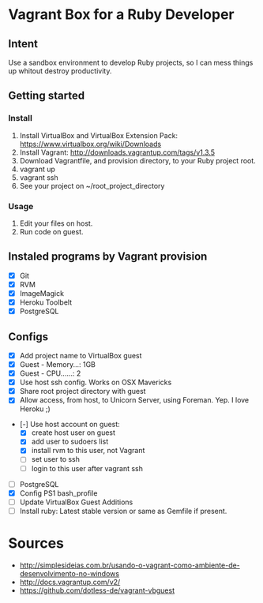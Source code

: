 # Vagrant Box for a Ruby Developer

## Intent

Use a sandbox environment to develop Ruby projects, so I can mess things up whitout destroy productivity.

## Getting started

### Install

 1. Install VirtualBox and VirtualBox Extension Pack: https://www.virtualbox.org/wiki/Downloads
 1. Install Vagrant: http://downloads.vagrantup.com/tags/v1.3.5
 1. Download Vagrantfile, and provision directory, to your Ruby project root.
 1. vagrant up
 1. vagrant ssh
 1. See your project on ~/root_project_directory

### Usage

 1. Edit your files on host.
 1. Run code on guest.


## Instaled programs by Vagrant provision

 - [x] Git
 - [x] RVM
 - [x] ImageMagick
 - [x] Heroku Toolbelt
 - [x] PostgreSQL

## Configs

 - [x] Add project name to VirtualBox guest
 - [x] Guest - Memory...: 1GB
 - [x] Guest - CPU......: 2
 - [x] Use host ssh config. Works on OSX Mavericks
 - [x] Share root project directory with guest
 - [x] Allow access, from host, to Unicorn Server, using Foreman. Yep. I love Heroku ;)
 - [-] Use host account on guest:
   - [x] create host user on guest
   - [x] add user to sudoers list
   - [x] install rvm to this user, not Vagrant
   - [ ] set user to ssh
   - [ ] login to this user after vagrant ssh
 - [ ] PostgreSQL
 - [x] Config PS1 bash_profile
 - [ ] Update VirtualBox Guest Additions
 - [ ] Install ruby: Latest stable version or same as Gemfile if present.

# Sources
 - http://simplesideias.com.br/usando-o-vagrant-como-ambiente-de-desenvolvimento-no-windows
 - http://docs.vagrantup.com/v2/
 - https://github.com/dotless-de/vagrant-vbguest
